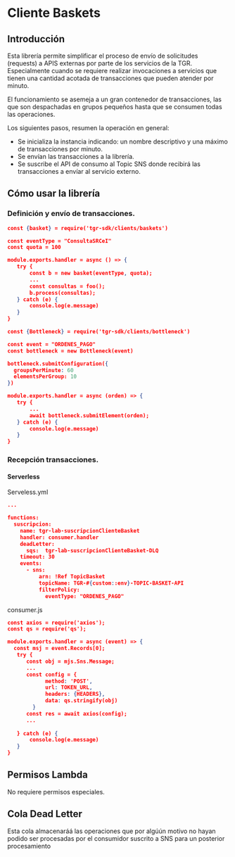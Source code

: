 # Cliente Baskets

## Introducción
Esta librería permite simplificar el proceso de envío de solicitudes (requests) a APIS externas por parte de los servicios de la TGR. Especialmente cuando se requiere realizar invocaciones a servicios que tienen una cantidad acotada de transacciones que pueden atender por minuto.

El funcionamiento se asemeja a un gran contenedor de transacciones, las que son despachadas en grupos pequeños hasta que se consumen todas las operaciones.


Los siguientes pasos, resumen la operación en general:
- Se inicializa la instancia indicando: un nombre descriptivo y una máximo de transacciones por minuto.
- Se envían las transacciones a la librería.
- Se suscribe el API de consumo al Topic SNS donde recibirá las transacciones a envíar al servicio externo.



## Cómo usar la librería

### Definición y envío de transacciones.

```json
const {basket} = require('tgr-sdk/clients/baskets')

const eventType = "ConsultaSRCeI"
const quota = 100

module.exports.handler = async () => {
   try {
       const b = new basket(eventType, quota);
       ...
       const consultas = foo();  
       b.process(consultas);
   } catch (e) {
       console.log(e.message)
   }
}

```

```json
const {Bottleneck} = require('tgr-sdk/clients/bottleneck')

const event = "ORDENES_PAGO"
const bottleneck = new Bottleneck(event)

bottleneck.submitConfiguration({
  groupsPerMinute: 60
  elementsPerGroup: 10
})

module.exports.handler = async (orden) => {
   try {
       ...
       await bottleneck.submitElement(orden);
   } catch (e) {
       console.log(e.message)
   }
}

```

### Recepción transacciones.

#### Serverless
Serveless.yml
```json
...

functions:
  suscripcion:
    name: tgr-lab-suscripcionClienteBasket
    handler: consumer.handler
    deadLetter:
      sqs:  tgr-lab-suscripcionClienteBasket-DLQ      
    timeout: 30
    events:
      - sns:
          arn: !Ref TopicBasket
          topicName: TGR-#{custom::env}-TOPIC-BASKET-API
          filterPolicy:
            eventType: "ORDENES_PAGO"

```
consumer.js
```json
const axios = require('axios');
const qs = require('qs');

module.exports.handler = async (event) => {
  const msj = event.Records[0];
   try {
      const obj = mjs.Sns.Message;      
      ...
      const config = {
            method: 'POST',
            url: TOKEN_URL,
            headers: {HEADERS},
            data: qs.stringify(obj)
        }
      const res = await axios(config);
      ...
       
   } catch (e) {
       console.log(e.message)
   }
}
```
## Permisos Lambda
No requiere permisos especiales.

## Cola Dead Letter
Esta cola almacenaráá las operaciones que por algúún motivo no hayan podido ser procesadas por el consumidor suscrito a SNS para un posterior procesamiento


